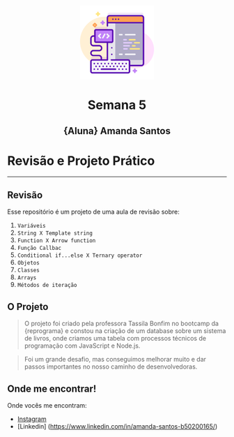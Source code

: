 <h1 align="center">
  <br>
  <img src="Img/web-development.png" alt="Front-End Checklist" width="170">
  <br>
    <br>
        Semana 5
  <br>
</h1>
<h2 align="center">
  <p align="center">{Aluna} Amanda Santos <p>
</h2>

# Revisão e Projeto Prático




---

## Revisão

Esse repositório é um projeto de uma aula de revisão sobre:

1. `Variáveis`
2. `String X Template string`
3. `Function X Arrow function`
4. `Função Callbac`
5. `Conditional if...else X Ternary operator`
6. `Objetos`
7. `Classes`
8. `Arrays`
9. `Métodos de iteração`

## O Projeto 

> O projeto foi criado pela professora Tassila Bonfim no bootcamp da {reprograma} e constou na criação de um database sobre um sistema de livros, onde criamos uma tabela com processos técnicos de programação com JavaScript e Node.js.
 
> Foi um grande desafio, mas conseguimos melhorar muito e dar passos importantes no nosso caminho de desenvolvedoras.

##  Onde me encontrar! 
  Onde vocês me encontram:
  - [Instagram](https://www.instagram.com/amandaaleaal/)
  - [Linkedin] (https://www.linkedin.com/in/amanda-santos-b50200165/)
